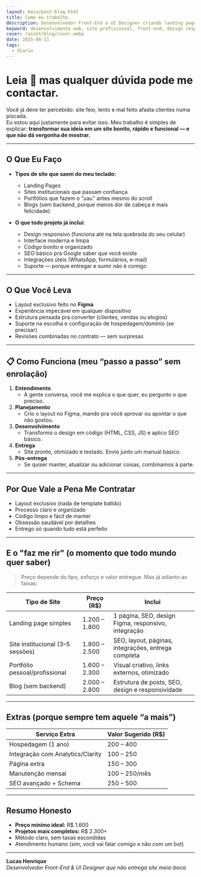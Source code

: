 ```yaml
---
layout: main/post-blog.html
title: Como eu trabalho.
description: Desenvolvedor Front-End e UI Designer criando landing pages, sites institucionais, portfólios e blogs com design exclusivo, SEO e performance.
keyword: desenvolvimento web, site profissional, front-end, design responsivo, SEO
cover: /asset/blog/cover.webp
date: 2025-08-11
tags:
  - diario
---
```


# Leia 🐢 mas qualquer dúvida pode me contactar.

Você já deve ter percebido: site feio, lento e mal feito afasta clientes numa piscada.  
Eu estou aqui justamente para evitar isso. Meu trabalho é simples de explicar: **transformar sua ideia em um site bonito, rápido e funcional — e que não dá vergonha de mostrar.**

---

## O Que Eu Faço

- **Tipos de site que saem do meu teclado:**

  - Landing Pages
  - Sites institucionais que passam confiança
  - Portfólios que fazem o “uau” antes mesmo do scroll
  - Blogs (sem backend, porque menos dor de cabeça é mais felicidade)

- **O que todo projeto já inclui:**
  - Design responsivo (funciona até na tela quebrada do seu celular)
  - Interface moderna e limpa
  - Código bonito e organizado
  - SEO básico pra Google saber que você existe
  - Integrações úteis (WhatsApp, formulários, e-mail)
  - Suporte — porque entregar e sumir não é comigo

---

## O Que Você Leva

- Layout exclusivo feito no **Figma**
- Experiência impecável em qualquer dispositivo
- Estrutura pensada pra converter (clientes, vendas ou elogios)
- Suporte na escolha e configuração de hospedagem/domínio (se precisar)
- Revisões combinadas no contrato — sem surpresas

---

## 📋 Como Funciona (meu “passo a passo” sem enrolação)

1. **Entendimento**
   - A gente conversa, você me explica o que quer, eu pergunto o que preciso.
2. **Planejamento**
   - Crio o layout no Figma, mando pra você aprovar ou apontar o que não gostou.
3. **Desenvolvimento**
   - Transformo o design em código (HTML, CSS, JS) e aplico SEO básico.
4. **Entrega**
   - Site pronto, otimizado e testado. Envio junto um manual básico.
5. **Pós-entrega**
   - Se quiser manter, atualizar ou adicionar coisas, combinamos à parte.

---

## Por Que Vale a Pena Me Contratar

- Layout exclusivo (nada de template batido)
- Processo claro e organizado
- Código limpo e fácil de manter
- Obsessão saudável por detalhes
- Entrego só quando tudo está perfeito

---

## E o "faz me rir" (o momento que todo mundo quer saber)

> Preço depende do tipo, esforço e valor entregue. Mas já adianto as faixas:

| Tipo de Site                     | Preço (R$)    | Inclui                                              |
| -------------------------------- | ------------- | --------------------------------------------------- |
| Landing page simples             | 1.200 – 1.800 | 1 página, SEO, design Figma, responsivo, integração |
| Site institucional (3–5 sessões) | 1.800 – 2.500 | SEO, layout, páginas, integrações, entrega completa |
| Portfólio pessoal/profissional   | 1.600 – 2.300 | Visual criativo, links externos, otimizado          |
| Blog (sem backend)               | 2.000 – 2.800 | Estrutura de posts, SEO, design e responsividade    |

---

## Extras (porque sempre tem aquele “a mais”)

| Serviço Extra                    | Valor Sugerido (R$) |
| -------------------------------- | ------------------- |
| Hospedagem (1 ano)               | 200 – 400           |
| Integração com Analytics/Clarity | 100 – 250           |
| Página extra                     | 150 – 300           |
| Manutenção mensal                | 100 – 250/mês       |
| SEO avançado + Schema            | 250 – 500           |

---

## Resumo Honesto

- **Preço mínimo ideal:** R$ 1.600
- **Projetos mais completos:** R$ 2.300+
- Método claro, sem taxas escondidas
- Atendimento humano (sim, você vai falar comigo e não com um bot)

---

**Lucas Henrique**  
_Desenvolvedor Front-End & UI Designer que não entrega site meia-boca_
